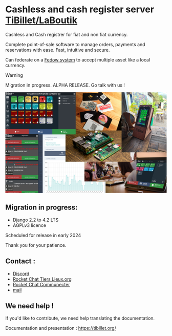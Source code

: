 # Cashless and cash register server [TiBillet/LaBoutik](https://tibillet.org)

Cashless and Cash registrer for fiat and non fiat currency.

Complete point-of-sale software to manage orders, payments and reservations with ease. Fast, intuitive and secure.

Can federate on a [Fedow system](https://github.com/TiBillet/Fedow) to accept multiple asset like a local currency.


> [!WARNING]  
> Migration in progress.
> ALPHA RELEASE.
> Go talk with us !

![cashless patchwork usages](/img/patchwork_cashless.jpg)

## Migration in progress:

- Django 2.2 to 4.2 LTS
- AGPLv3 licence

Scheduled for release in early 2024

Thank you for your patience.

## Contact :

- [Discord](https://discord.gg/ecb5jtP7vY)
- [Rocket Chat Tiers Lieux.org](https://chat.tiers-lieux.org/channel/TiBillet)
- [Rocket Chat Communecter](https://chat.communecter.org/channel/Tibillet)
- [mail](mailto:contact@tibillet.re)

## We need help !

If you'd like to contribute, we need help translating the documentation.

Documentation and presentation : <a href="https://tibillet.org/">https://tibillet.org/</a>

